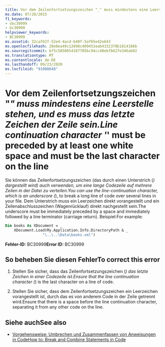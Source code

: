 ```yaml
---
title: Vor dem Zeilenfortsetzungszeichen "_" muss mindestens eine Leerstelle stehen, und es muss das letzte Zeichen der Zeile sein.
ms.date: 07/20/2015
f1_keywords:
- vbc30999
- bc30999
helpviewer_keywords:
- BC30999
ms.assetid: 32caf62f-52e4-4acd-b40f-5af65e42e643
ms.openlocfilehash: 28e0ea49c12698c409453aab4332378b1814186b
ms.sourcegitcommit: bf5c5850654187705bc94cc40ebfb62fe346ab02
ms.translationtype: MT
ms.contentlocale: de-DE
ms.lasthandoff: 09/23/2020
ms.locfileid: "91088648"
---
```

# <a name="line-continuation-character-_-must-be-preceded-by-at-least-one-white-space-and-must-be-the-last-character-on-the-line"></a><span data-ttu-id="8e980-102">Vor dem Zeilenfortsetzungszeichen "_" muss mindestens eine Leerstelle stehen, und es muss das letzte Zeichen der Zeile sein.</span><span class="sxs-lookup"><span data-stu-id="8e980-102">Line continuation character '_' must be preceded by at least one white space and must be the last character on the line</span></span>

<span data-ttu-id="8e980-103">Sie können das Zeilenfortsetzungszeichen (das durch einen Unterstrich (_) dargestellt wird) auch verwenden, um eine lange Codezeile auf mehrere Zeilen in der Datei zu verteilen.</span><span class="sxs-lookup"><span data-stu-id="8e980-103">You can use the line-continuation character, which is an underscore (_), to break a long line of code over several lines in your file.</span></span> <span data-ttu-id="8e980-104">Dem Unterstrich muss ein Leerzeichen direkt vorangestellt und ein Zeilenabschlusszeichen (Wagenrücklauf) direkt nachgestellt sein.</span><span class="sxs-lookup"><span data-stu-id="8e980-104">The underscore must be immediately preceded by a space and immediately followed by a line terminator (carriage return).</span></span> <span data-ttu-id="8e980-105">Beispiel:</span><span class="sxs-lookup"><span data-stu-id="8e980-105">For example:</span></span>  
  
```vb  
Dim books As XDocument = _  
    XDocument.Load(My.Application.Info.DirectoryPath & _  
                 "\..\..\Data\books.xml")  
```  
  
 <span data-ttu-id="8e980-106">**Fehler-ID:** BC30999</span><span class="sxs-lookup"><span data-stu-id="8e980-106">**Error ID:** BC30999</span></span>  
  
## <a name="to-correct-this-error"></a><span data-ttu-id="8e980-107">So beheben Sie diesen Fehler</span><span class="sxs-lookup"><span data-stu-id="8e980-107">To correct this error</span></span>  
  
1. <span data-ttu-id="8e980-108">Stellen Sie sicher, dass das Zeilenfortsetzungszeichen (_) das letzte Zeichen in einer Codezeile ist.</span><span class="sxs-lookup"><span data-stu-id="8e980-108">Ensure that the line continuation character (_) is the last character on a line of code.</span></span>  
  
2. <span data-ttu-id="8e980-109">Stellen Sie sicher, dass dem Zeilenfortsetzungszeichen ein Leerzeichen vorangestellt ist, durch das es von anderem Code in der Zeile getrennt wird.</span><span class="sxs-lookup"><span data-stu-id="8e980-109">Ensure that there is a space before the line continuation character, separating it from any other code on the line.</span></span>  
  
## <a name="see-also"></a><span data-ttu-id="8e980-110">Siehe auch</span><span class="sxs-lookup"><span data-stu-id="8e980-110">See also</span></span>

- [<span data-ttu-id="8e980-111">Vorgehensweise: Umbrechen und Zusammenfassen von Anweisungen in Code</span><span class="sxs-lookup"><span data-stu-id="8e980-111">How to: Break and Combine Statements in Code</span></span>](../programming-guide/program-structure/how-to-break-and-combine-statements-in-code.md)
